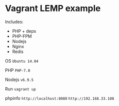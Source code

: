 Vagrant LEMP example
===================

Includes:
- PHP + deps
- PHP-FPM
- Nodejs
- Nginx
- Redis


OS
```Ubuntu 14.04```

PHP
```PHP-7.0```

Nodejs
```v6.9.5```

Run
```vagrant up```

phpinfo
```http://localhost:8080```
```http://192.168.33.108```

